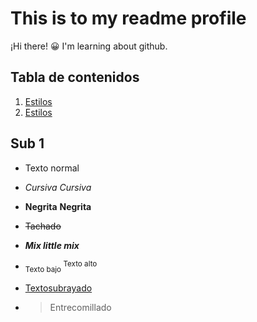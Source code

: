 # This is to my readme profile
¡Hi there! 😀
I'm learning about github.

## Tabla de contenidos
1. [Estilos](#sub1)
2. [Estilos](#sub1)


## Sub 1
- Texto normal
* *Cursiva* _Cursiva_
- **Negrita** __Negrita__
* ~~Tachado~~
- ***Mix little mix***
* <sub> Texto bajo </sub> <sup> Texto alto </sup>
- <ins> Textosubrayado </ins>
* > Entrecomillado
